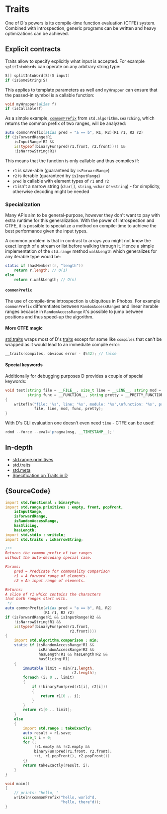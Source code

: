 # Traits

One of D's powers is its compile-time function evaluation (CTFE) system.
Combined with introspection, generic programs can be written and
heavy optimizations can be achieved.

## Explicit contracts

Traits allow to specify explicitly what input is accepted.
For example `splitIntoWords` can operate on any arbitrary string type:

```d
S[] splitIntoWord(S)(S input)
if (isSomeString!S)
```

This applies to template parameters as well and `myWrapper` can ensure that the
passed-in symbol is a callable function:

```d
void myWrapper(alias f)
if (isCallable!f)
```

As a simple example, [`commonPrefix`](https://dlang.org/phobos/std_algorithm_searching.html#.commonPrefix)
from `std.algorithm.searching`, which returns the common prefix of two ranges,
will be analyzed:

```d
auto commonPrefix(alias pred = "a == b", R1, R2)(R1 r1, R2 r2)
if (isForwardRange!R1
    isInputRange!R2 &&
    is(typeof(binaryFun!pred(r1.front, r2.front)))) &&
    !isNarrowString!R1)
```

This means that the function is only callable and thus compiles if:

- `r1` is save-able (guaranteed by `isForwardRange`)
- `r2` is iterable (guaranteed by `isInputRange`)
- `pred` is callable with element types of `r1` and `r2`
- `r1` isn't a narrow string (`char[]`, `string`, `wchar` or `wstring`) - for simplicity, otherwise decoding might be needed

### Specialization

Many APIs aim to be general-purpose, however they don't want to pay with extra
runtime for this generalization.
With the power of introspection and CTFE, it is possible to specialize a method
on compile-time to achieve the best performance given the input types.

A common problem is that in contrast to arrays you might not know the exact length
of a stream or list before walking through it.
Hence a simple implementation of the `std.range` method `walkLength`
which generalizes for any iterable type would be:

```d
static if (hasMember!(r, "length"))
    return r.length; // O(1)
else
    return r.walkLength; // O(n)
```

#### `commonPrefix`

The use of compile-time introspection is ubiquitous in Phobos. For example
`commonPrefix` differentiates between `RandomAccessRange`s
and linear iterable ranges because in `RandomAccessRange` it's possible to jump
between positions and thus speed-up the algorithm.

#### More CTFE magic

[std.traits](https://dlang.org/phobos/std_traits.html) wraps most of
D's [traits](https://dlang.org/spec/traits.html) except for some like
`compiles` that can't be wrapped as it would lead to an immediate compile error:

```d
__traits(compiles, obvious error - $%42); // false
```

#### Special keywords

Additionally for debugging purposes D provides a couple of special keywords:

```d
void test(string file = __FILE__, size_t line = __LINE__, string mod = __MODULE__,
          string func = __FUNCTION__, string pretty = __PRETTY_FUNCTION__)
{
    writefln("file: '%s', line: '%s', module: '%s',\nfunction: '%s', pretty function: '%s'",
             file, line, mod, func, pretty);
}
```

With D's CLI evaluation one doesn't even need `time` - CTFE can be used!

```d
rdmd --force --eval='pragma(msg, __TIMESTAMP__);'
```

## In-depth

- [std.range.primitives](https://dlang.org/phobos/std_range_primitives.html)
- [std.traits](https://dlang.org/phobos/std_traits.html)
- [std.meta](https://dlang.org/phobos/std_meta.html)
- [Specification on Traits in D](https://dlang.org/spec/traits.html)

## {SourceCode}

```d
import std.functional : binaryFun;
import std.range.primitives : empty, front, popFront,
    isInputRange,
    isForwardRange,
    isRandomAccessRange,
    hasSlicing,
    hasLength;
import std.stdio : writeln;
import std.traits : isNarrowString;

/**
Returns the common prefix of two ranges
without the auto-decoding special case.

Params:
    pred = Predicate for commonality comparison
    r1 = A forward range of elements.
    r2 = An input range of elements.

Returns:
A slice of r1 which contains the characters
that both ranges start with.
 */
auto commonPrefix(alias pred = "a == b", R1, R2)
                 (R1 r1, R2 r2)
if (isForwardRange!R1 && isInputRange!R2 &&
    !isNarrowString!R1 &&
    is(typeof(binaryFun!pred(r1.front,
                             r2.front))))
{
    import std.algorithm.comparison : min;
    static if (isRandomAccessRange!R1 &&
               isRandomAccessRange!R2 &&
               hasLength!R1 && hasLength!R2 &&
               hasSlicing!R1)
    {
        immutable limit = min(r1.length,
                              r2.length);
        foreach (i; 0 .. limit)
        {
            if (!binaryFun!pred(r1[i], r2[i]))
            {
                return r1[0 .. i];
            }
        }
        return r1[0 .. limit];
    }
    else
    {
        import std.range : takeExactly;
        auto result = r1.save;
        size_t i = 0;
        for (;
             !r1.empty && !r2.empty &&
             binaryFun!pred(r1.front, r2.front);
             ++i, r1.popFront(), r2.popFront())
        {}
        return takeExactly(result, i);
    }
}

void main()
{
    // prints: "hello, "
    writeln(commonPrefix("hello, world"d,
                         "hello, there"d));
}
```
